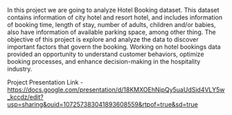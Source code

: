 In this project we are going to analyze Hotel Booking dataset. This dataset contains  information of city hotel and resort hotel, and includes information of booking  time, length of stay, number of adults, children and/or babies, also have  information of available parking space, among other thing.
The objective of this project is explore and analyze the data to discover important  factors that govern the booking.
Working on hotel bookings data provided an opportunity to understand customer behaviors, optimize booking processes, and enhance decision-making in the hospitality industry. 

Project Presentation Link - https://docs.google.com/presentation/d/18KMXOEhNipQy5uaUdSid4VLY5w_kccdz/edit?usp=sharing&ouid=107257383041893608559&rtpof=true&sd=true
